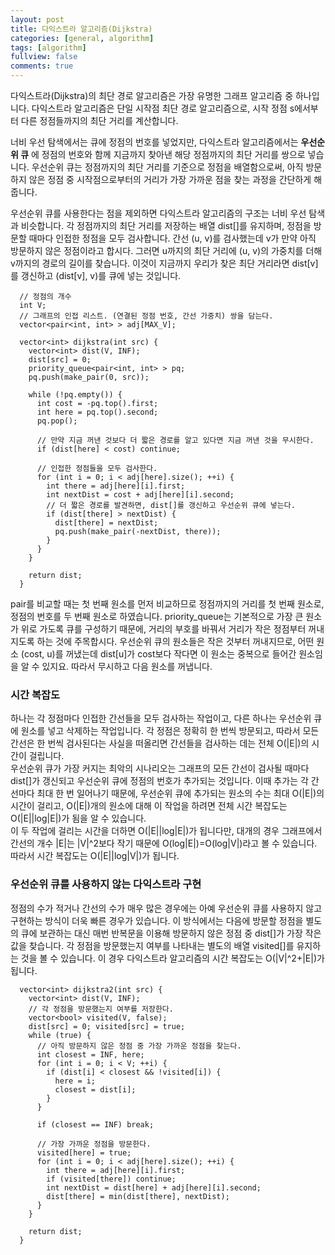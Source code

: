 ```yaml
---
layout: post
title: 다익스트라 알고리즘(Dijkstra)
categories: [general, algorithm]
tags: [algorithm]
fullview: false
comments: true
---
```


다익스트라(Dijkstra)의 최단 경로 알고리즘은 가장 유명한 그래프 알고리즘 중 하나입니다. 다익스트라 알고리즘은 단일 시작점 최단 경로 알고리즘으로, 시작 정점 s에서부터 다른 정점들까지의 최단 거리를 계산합니다.

너비 우선 탐색에서는 큐에 정점의 번호를 넣었지만, 다익스트라 알고리즘에서는 **우선순위 큐** 에 정점의 번호와 함께 지금까지 찾아낸 해당 정점까지의 최단 거리를 쌍으로 넣습니다. 우선순위 큐는 정점까지의 최단 거리를 기준으로 정점을 배열함으로써, 아직 방문하지 않은 정점 중 시작점으로부터의 거리가 가장 가까운 점을 찾는 과정을 간단하게 해줍니다.

우선순위 큐를 사용한다는 점을 제외하면 다익스트라 알고리즘의 구조는 너비 우선 탐색과 비슷합니다. 각 정점까지의 최단 거리를 저장하는 배열 dist[]를 유지하며, 정점을 방문할 때마다 인접한 정점을 모두 검사합니다. 간선 (u, v)를 검사했는데 v가 만약 아직 방문하지 않은 정점이라고 합시다. 그러면 u까지의 최단 거리에 (u, v)의 가중치를 더해 v까지의 경로의 길이를 찾습니다. 이것이 지금까지 우리가 찾은 최단 거리라면 dist[v]를 갱신하고 (dist[v], v)를 큐에 넣는 것입니다.


```
  // 정점의 개수
  int V;
  // 그래프의 인접 리스트. (연결된 정점 번호, 간선 가중치) 쌍을 담는다.
  vector<pair<int, int> > adj[MAX_V];

  vector<int> dijkstra(int src) {
    vector<int> dist(V, INF);
    dist[src] = 0;
    priority_queue<pair<int, int> > pq;
    pq.push(make_pair(0, src));

    while (!pq.empty()) {
      int cost = -pq.top().first;
      int here = pq.top().second;
      pq.pop();

      // 만약 지금 꺼낸 것보다 더 짧은 경로를 알고 있다면 지금 꺼낸 것을 무시한다.
      if (dist[here] < cost) continue;

      // 인접한 정점들을 모두 검사한다.
      for (int i = 0; i < adj[here].size(); ++i) {
        int there = adj[here][i].first;
        int nextDist = cost + adj[here][i].second;
        // 더 짧은 경로를 발견하면, dist[]를 갱신하고 우선순위 큐에 넣는다.
        if (dist[there] > nextDist) {
          dist[there] = nextDist;
          pq.push(make_pair(-nextDist, there));
        }
      }
    }

    return dist;
  }
```

pair를 비교할 때는 첫 번째 원소를 먼저 비교하므로 정점까지의 거리를 첫 번째 원소로, 정점의 번호를 두 번째 원소로 하였습니다. priority_queue는 기본적으로 가장 큰 원소가 위로 가도록 큐를 구성하기 때문에, 거리의 부호를 바꿔서 거리가 작은 정점부터 꺼내지도록 하는 것에 주목합시다. 우선순위 큐의 원소들은 작은 것부터 꺼내지므로, 어떤 원소 (cost, u)를 꺼냈는데 dist[u]가 cost보다 작다면 이 원소는 중복으로 들어간 원소임을 알 수 있지요. 따라서 무시하고 다음 원소를 꺼냅니다.


### 시간 복잡도

하나는 각 정점마다 인접한 간선들을 모두 검사하는 작업이고, 다른 하나는 우선순위 큐에 원소를 넣고 삭제하는 작업입니다. 각 정점은 정확히 한 번씩 방문되고, 따라서 모든 간선은 한 번씩 검사된다는 사실을 떠올리면 간선들을 검사하는 데는 전체 O(\|E\|)의 시간이 걸립니다.<br>
우선순위 큐가 가장 커지는 최악의 시나리오는 그래프의 모든 간선이 검사될 때마다 dist[]가 갱신되고 우선순위 큐에 정점의 번호가 추가되는 것입니다. 이때 추가는 각 간선마다 최대 한 번 일어나기 때문에, 우선순위 큐에 추가되는 원소의 수는 최대 O(\|E\|)의 시간이 걸리고, O(\|E\|)개의 원소에 대해 이 작업을 하려면 전체 시간 복잡도는 O(\|E\|\|log\|E\|)가 됨을 알 수 있습니다.<br>
이 두 작업에 걸리는 시간을 더하면 O(\|E\|\|log\|E\|)가 됩니다만, 대개의 경우 그래프에서 간선의 개수 \|E\|는 \|V\|^2보다 작기 때문에 O(log\|E\|)=O(log\|V\|)라고 볼 수 있습니다. 따라서 시간 복잡도는 O(\|E\|\|log\|V\|)가 됩니다.


### 우선순위 큐를 사용하지 않는 다익스트라 구현

정점의 수가 적거나 간선의 수가 매우 많은 경우에는 아예 우선순위 큐를 사용하지 않고 구현하는 방식이 더욱 빠른 경우가 있습니다. 이 방식에서는 다음에 방문할 정점을 별도의 큐에 보관하는 대신 매번 반복문을 이용해 방문하지 않은 정점 중 dist[]가 가장 작은 값을 찾습니다. 각 정점을 방문했는지 여부를 나타내는 별도의 배열 visited[]를 유지하는 것을 볼 수 있습니다. 이 경우 다익스트라 알고리즘의 시간 복잡도는 O(\|V\|^2+\|E\|)가 됩니다.

```
  vector<int> dijkstra2(int src) {
    vector<int> dist(V, INF);
    // 각 정점을 방문했는지 여부를 저장한다.
    vector<bool> visited(V, false);
    dist[src] = 0; visited[src] = true;
    while (true) {
      // 아직 방문하지 않은 정점 중 가장 가까운 정점을 찾는다.
      int closest = INF, here;
      for (int i = 0; i < V; ++i) {
        if (dist[i] < closest && !visited[i]) {
          here = i;
          closest = dist[i];
        }
      }

      if (closest == INF) break;

      // 가장 가까운 정점을 방문한다.
      visited[here] = true;
      for (int i = 0; i < adj[here].size(); ++i) {
        int there = adj[here][i].first;
        if (visited[there]) continue;
        int nextDist = dist[here] + adj[here][i].second;
        dist[there] = min(dist[there], nextDist);
      }
    }

    return dist;
  }
```
